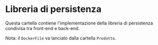 # Libreria di persistenza

Questa cartella contiene l'implementazione della libreria di persistenza condivisa tra front-end e back-end.

Nota: il `DockerFile` va lanciato dalla cartella `Prodotto`.
